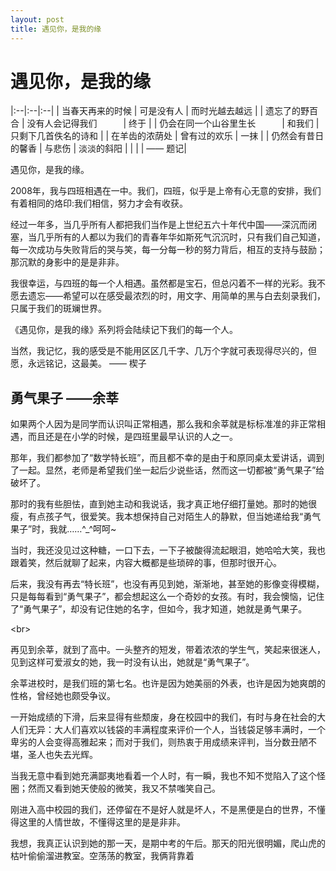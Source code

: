 ```yaml
---
layout: post
title: 遇见你，是我的缘
---
```


# 遇见你，是我的缘

|:--|:--|:--|
| 当春天再来的时候                | 可是没有人                     | 而时光越去越远 |
| 遗忘了的野百合                  | 没有人会记得我们　　　| 终于 |
| 仍会在同一个山谷里生长　　　| 和我们                         | 只剩下几首佚名的诗和 |
| 在羊齿的浓荫处                  | 曾有过的欢乐                   | 一抹 |
| 仍然会有昔日的馨香              | 与悲伤                         | 淡淡的斜阳 |
|                                 |                          | —— 题记|

遇见你，是我的缘。

2008年，我与四班相遇在一中。我们，四班，似乎是上帝有心无意的安排，我们有着相同的烙印:我们相信，努力才会有收获。

经过一年多，当几乎所有人都把我们当作是上世纪五六十年代中国——深沉而闭塞，当几乎所有的人都以为我们的青春年华如斯死气沉沉时，只有我们自己知道，每一次成功与失败背后的哭与笑，每一分每一秒的努力背后，相互的支持与鼓励；那沉默的身影中的是是非非。

我很幸运，与四班的每一个人相遇。虽然都是宝石，但总闪着不一样的光彩。我不愿去遗忘——希望可以在感受最浓烈的时，用文字、用简单的黑与白去刻录我们，只属于我们的斑斓世界。

《遇见你，是我的缘》系列将会陆续记下我们的每一个人。

当然，我记忆，我的感受是不能用区区几千字、几万个字就可表现得尽兴的，但愿，永远铭记，这最美。 —— 楔子

## 勇气果子 ——余莘

如果两个人因为是同学而认识叫正常相遇，那么我和余莘就是标标准准的非正常相遇，而且还是在小学的时候，是四班里最早认识的人之一。

那年，我们都参加了“数学特长班”，而且都不幸的是由于和原同桌太爱讲话，调到了一起。显然，老师是希望我们坐一起后少说些话，然而这一切都被“勇气果子”给破坏了。

那时的我有些胆怯，直到她主动和我说话，我才真正地仔细打量她。那时的她很瘦，有点孩子气，很爱笑。我本想保持自己对陌生人的静默，但当她递给我“勇气果子”时，我就……^_^呵呵~

当时，我还没见过这种糖，一口下去，一下子被酸得流起眼泪，她哈哈大笑，我也跟着笑，然后就聊了起来，内容大概都是些琐碎的事，但那时很开心。

后来，我没有再去“特长班”，也没有再见到她，渐渐地，甚至她的影像变得模糊，只是每每看到“勇气果子”，都会想起这么一个奇妙的女孩。有时，我会懊恼，记住了“勇气果子”，却没有记住她的名字，但如今，我才知道，她就是勇气果子。

<br\>

再见到余莘，就到了高中。一头整齐的短发，带着浓浓的学生气，笑起来很迷人，见到这样可爱淑女的她，我一时没有认出，她就是“勇气果子”。

余莘进校时，是我们班的第七名。也许是因为她美丽的外表，也许是因为她爽朗的性格，曾经她也颇受争议。

一开始成绩的下滑，后来显得有些颓废，身在校园中的我们，有时与身在社会的大人们无异：大人们喜欢以钱袋的丰满程度来评价一个人，当钱袋足够丰满时，一个卑劣的人会变得高雅起来；而对于我们，则热衷于用成绩来评判，当分数丑陋不堪，圣人也失去光辉。

当我无意中看到她充满鄙夷地看着一个人时，有一瞬，我也不知不觉陷入了这个怪圈；然而又看到她天使般的微笑，我又不禁嗤笑自己。

刚进入高中校园的我们，还停留在不是好人就是坏人，不是黑便是白的世界，不懂得这里的人情世故，不懂得这里的是是非非。

我想，我真正认识到她的那一天，是期中考的午后。那天的阳光很明媚，爬山虎的枯叶偷偷溜进教室。空荡荡的教室，我俩背靠着






